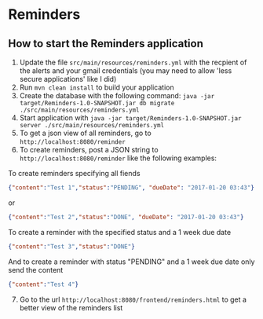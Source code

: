 
# Reminders

How to start the Reminders application
---
1. Update the file `src/main/resources/reminders.yml` with the recpient of the alerts and your gmail credentials (you may need to allow 'less secure applications' like I did)
2. Run `mvn clean install` to build your application
3. Create the database with the following command:
 `java -jar target/Reminders-1.0-SNAPSHOT.jar db migrate ./src/main/resources/reminders.yml`
4. Start application with `java -jar target/Reminders-1.0-SNAPSHOT.jar server ./src/main/resources/reminders.yml`
5. To get a json view of all reminders, go to `http://localhost:8080/reminder`
6. To create reminders, post a JSON string to `http://localhost:8080/reminder` like the following examples:

To create reminders specifying all fiends
```json
{"content":"Test 1","status":"PENDING", "dueDate": "2017-01-20 03:43"}
```
or
```json
{"content":"Test 2","status":"DONE", "dueDate": "2017-01-20 03:43"}
```
To create a reminder with the specified status and a 1 week due date

```json
{"content":"Test 3","status":"DONE"}
```

And to create a reminder with status "PENDING" and a 1 week due date only send the content
```json
{"content":"Test 4"}
```

7. Go to the url `http://localhost:8080/frontend/reminders.html` to get a better view of the reminders list

